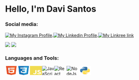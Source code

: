 # Hello, I'm Davi Santos 

### Social media:
<p>
  <a href="https://www.instagram.com/davi.santos.br/" target="blank">
    <img align="center" src="https://img.shields.io/badge/Instagram-E4405F?style=for-the-badge&logo=instagram&logoColor=white" alt="My Instagram Profile" />
  </a>
  <a href="https://www.linkedin.com/in/davi-santos-2353a41ab/" target="blank">
    <img align="center" src="https://img.shields.io/badge/LinkedIn-0077B5?style=for-the-badge&logo=linkedin&logoColor=white" alt="My Linkedin Profile" />
  </a>
  <a href="https://linktr.ee/Davi_Santos" target="blank">
    <img align="center" src="https://img.shields.io/badge/Linktree-37cc8d?style=for-the-badge&logo=linktree&logoColor=white" alt="My Linkree link" />
  </a>
</p>

<div>
  <img height="150em" src="https://github-readme-stats.vercel.app/api?username=BorrachaFox&show_icons=true&theme=dark&include_all_commits=true&count_private=true"/>
  <img height="150em" src="https://github-readme-stats.vercel.app/api/top-langs/?username=BorrachaFox&layout=compact&langs_count=7&theme=dark"/>
</div>

### Languages and Tools:
<div style="display: flex; justify-items: center;">
  <img align="center" alt="HTML" height="30" width="40" src="https://raw.githubusercontent.com/devicons/devicon/master/icons/html5/html5-original.svg">
  <img align="center" alt="CSS" height="30" width="40" src="https://raw.githubusercontent.com/devicons/devicon/master/icons/css3/css3-original.svg">
  <img align="center" alt="JavaScript" height="30" width="40" src="https://raw.githubusercontent.com/devicons/devicon/master/icons/javascript/javascript-plain.svg">
  <img align="center" alt="JavaScript" height="30" width="40" src="https://cdn.jsdelivr.net/gh/devicons/devicon/icons/typescript/typescript-original.svg" />
  <img align="center" alt="React" height="30" width="40" src="https://cdn.jsdelivr.net/gh/devicons/devicon/icons/react/react-original.svg" />
  <img align="center" alt="NodeJs" height="30" width="40" src="https://cdn.jsdelivr.net/gh/devicons/devicon/icons/nodejs/nodejs-original.svg" />
  <img align="center" alt="Python" height="30" width="40" src="https://raw.githubusercontent.com/devicons/devicon/master/icons/python/python-original.svg">
</div>
